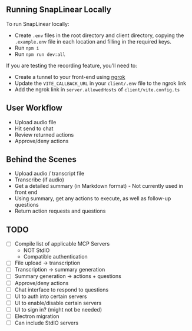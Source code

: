 ## Running SnapLinear Locally

To run SnapLinear locally:

- Create `.env` files in the root directory and client directory, copying the `.example.env` file in each location and filling in the required keys.
- Run `npm i`
- Run `npm run dev:all`

If you are testing the recording feature, you'll need to:

- Create a tunnel to your front-end using [ngrok](https://ngrok.com/)
- Update the `VITE_CALLBACK_URL` in your `client/.env` file to the ngrok link
- Add the ngrok link in `server.allowedHosts` of `client/vite.config.ts`

## User Workflow

- Upload audio file
- Hit send to chat
- Review returned actions
- Approve/deny actions

## Behind the Scenes

- Upload audio / transcript file
- Transcribe (if audio)
- Get a detailed summary (in Markdown format) - Not currently used in front end
- Using summary, get any actions to execute, as well as follow-up questions
- Return action requests and questions

## TODO

- [ ] Compile list of applicable MCP Servers
  - NOT StdIO
  - Compatible authentication
- [ ] File upload -> transcription
- [ ] Transcription -> summary generation
- [ ] Summary generation -> actions + questions
- [ ] Approve/deny actions
- [ ] Chat interface to respond to questions
- [ ] UI to auth into certain servers
- [ ] UI to enable/disable certain servers
- [ ] UI to sign in? (might not be needed)
- [ ] Electron migration
- [ ] Can include StdIO servers

